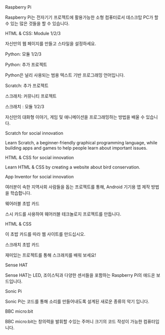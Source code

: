 Raspberry Pi

Raspberry Pi는 전자기기 프로젝트에 활용가능한 소형 컴퓨터로서 데스크탑 PC가 할 수 있는 많은 것들을 할 수 있습니다.

HTML & CSS: Module 1/2/3

자신만의 웹 페이지를 만들고 스타일을 설정하세요.

Python: 모듈 1/2/3

Python: 추가 프로젝트

Python은 널리 사용되는 범용 텍스트 기반 프로그래밍 언어입니다.

Scratch: 추가 프로젝트

스크래치: 커뮤니티 프로젝트

스크래치 : 모듈 1/2/3

자신만의 대화형 이야기, 게임 및 애니메이션을 프로그래밍하는 방법을 배울 수 있습니다.

Scratch for social innovation

Learn Scratch, a beginner-friendly graphical programming language, while building apps and games to help people learn about important issues.

HTML & CSS for social innovation

Learn HTML & CSS by creating a website about bird conservation.

App Inventor for social innovation

여러분이 속한 지역사회 사람들을 돕는 프로젝트를 통해, Android 기기용 앱 제작 방법을 학습합니다.

웨어러블 초밥 카드

스시 카드를 사용하여 웨어러블 테크놀로지 프로젝트를 만듭니다.

HTML & CSS

이 초밥 카드를 따라 웹 사이트를 만드십시오.

스크래치 초밥 카드

재미있는 프로젝트를 통해 스크래치를 배워 보세요!

Sense HAT

Sense HAT는 LED, 조이스틱과 다양한 센서들을 포함하는 Raspberry Pi의 애드온 보드입니다.

Sonic Pi

Sonic Pi는 코드를 통해 소리를 만들어내도록 설계된 새로운 종류의 악기 입니다.

BBC micro:bit

BBC micro:bit는 창의력을 발휘할 수있는 주머니 크기의 코드 작성이 가능한 컴퓨터입니다.